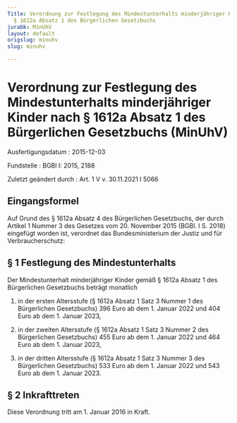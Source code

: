 ```yaml
---
Title: Verordnung zur Festlegung des Mindestunterhalts minderjähriger Kinder nach
  § 1612a Absatz 1 des Bürgerlichen Gesetzbuchs
jurabk: MinUhV
layout: default
origslug: minuhv
slug: minuhv

---
```


# Verordnung zur Festlegung des Mindestunterhalts minderjähriger Kinder nach § 1612a Absatz 1 des Bürgerlichen Gesetzbuchs (MinUhV)

Ausfertigungsdatum
:   2015-12-03

Fundstelle
:   BGBl I: 2015, 2188

Zuletzt geändert durch
:   Art. 1 V v. 30.11.2021 I 5066


## Eingangsformel

Auf Grund des § 1612a Absatz 4 des Bürgerlichen Gesetzbuchs, der durch
Artikel 1 Nummer 3 des Gesetzes vom 20. November 2015 (BGBl. I S.
2018) eingefügt worden ist, verordnet das Bundesministerium der Justiz
und für Verbraucherschutz:


## § 1 Festlegung des Mindestunterhalts

Der Mindestunterhalt minderjähriger Kinder gemäß § 1612a Absatz 1 des
Bürgerlichen Gesetzbuchs beträgt monatlich

1.  in der ersten Altersstufe (§ 1612a Absatz 1 Satz 3 Nummer 1 des
    Bürgerlichen Gesetzbuchs) 396 Euro ab dem 1. Januar 2022 und 404 Euro
    ab dem 1. Januar 2023,


2.  in der zweiten Altersstufe (§ 1612a Absatz 1 Satz 3 Nummer 2 des
    Bürgerlichen Gesetzbuchs) 455 Euro ab dem 1. Januar 2022 und 464 Euro
    ab dem 1. Januar 2023,


3.  in der dritten Altersstufe (§ 1612a Absatz 1 Satz 3 Nummer 3 des
    Bürgerlichen Gesetzbuchs) 533 Euro ab dem 1. Januar 2022 und 543 Euro
    ab dem 1. Januar 2023.





## § 2 Inkrafttreten

Diese Verordnung tritt am 1. Januar 2016 in Kraft.

